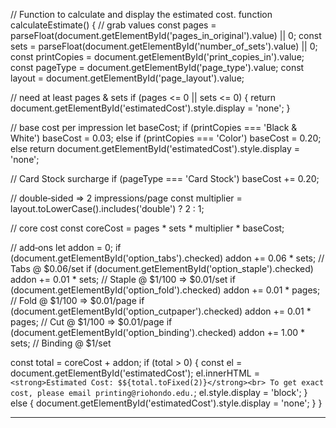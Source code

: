 // Function to calculate and display the estimated cost.
function calculateEstimate() {
  // grab values
  const pages       = parseFloat(document.getElementById('pages_in_original').value) || 0;
  const sets        = parseFloat(document.getElementById('number_of_sets').value)    || 0;
  const printCopies = document.getElementById('print_copies_in').value;
  const pageType    = document.getElementById('page_type').value;
  const layout      = document.getElementById('page_layout').value;

  // need at least pages & sets
  if (pages <= 0 || sets <= 0) {
    return document.getElementById('estimatedCost').style.display = 'none';
  }

  // base cost per impression
  let baseCost;
  if (printCopies === 'Black & White') baseCost = 0.03;
  else if (printCopies === 'Color')      baseCost = 0.20;
  else                                   return document.getElementById('estimatedCost').style.display = 'none';

  // Card Stock surcharge
  if (pageType === 'Card Stock') baseCost += 0.20;

  // double‑sided => 2 impressions/page
  const multiplier = layout.toLowerCase().includes('double') ? 2 : 1;

  // core cost
  const coreCost = pages * sets * multiplier * baseCost;

  // add‑ons
  let addon = 0;
  if (document.getElementById('option_tabs').checked)     addon += 0.06 * sets;   // Tabs @ $0.06/set
  if (document.getElementById('option_staple').checked)   addon += 0.01 * sets;   // Staple @ $1/100 ⇒ $0.01/set
  if (document.getElementById('option_fold').checked)     addon += 0.01 * pages;  // Fold @ $1/100 ⇒ $0.01/page
  if (document.getElementById('option_cutpaper').checked) addon += 0.01 * pages;  // Cut @ $1/100 ⇒ $0.01/page
  if (document.getElementById('option_binding').checked)  addon += 1.00 * sets;   // Binding @ $1/set

  const total = coreCost + addon;
  if (total > 0) {
    const el = document.getElementById('estimatedCost');
    el.innerHTML = `<strong>Estimated Cost: $${total.toFixed(2)}</strong><br>
                    To get exact cost, please email printing@riohondo.edu.`;
    el.style.display = 'block';
  } else {
    document.getElementById('estimatedCost').style.display = 'none';
  }
}


________________________________________________________